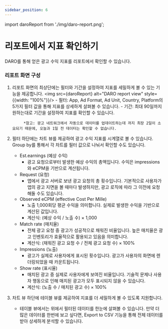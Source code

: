 ```yaml
---
sidebar_position: 6
---
```


import daroReport from './img/daro-report.png';

# 리포트에서 지표 확인하기

DARO를 통해 얻은 광고 수익 지표를 리포트에서 확인할 수 있습니다.

### 리포트 화면 구성

1. 리포트 화면의 최상단에는 필터와 기간을 설정하여 지표를 세밀하게 볼 수 있는 기능을 제공합니다.
    <img src={daroReport} alt="DARO report view" style={{width: "100%"}}/>
        - 필터: App, Ad Format, Ad Unit, Country, Platform의 5가지 필터 값을 통해 지표를 상세하게 살펴볼 수 있습니다.
        - 기간: 최대 90일까지 원하는대로 기간을 설정하여 지표를 확인할 수 있습니다.
            
            *참고: 광고 네트워크에서 자동으로 데이터를 업데이트하는데 까지 최장 2일이 소요되기 때문에, 오늘과 1일 전 데이터는 확인할 수 없습니다.
            
2. 필터 하단에는 차트 뷰를 제공하여 광고 수익 지표를 시계열로 볼 수 있습니다. Group by를 통해서 각 차트를 필터 값으로 나눠서 확인할 수도 있습니다.
    - Est.earnings (예상 수익)
        - 광고 요청으로부터 발생한 예상 수익의 총액입니다. 수익은 impressions와 eCPM을 기반으로 계산됩니다.
    - Request (요청)
        - 앱에서 광고 서버로 보낸 광고 요청의 총 횟수입니다. 기본적으로 사용자가 앱의 광고 지면을 볼 때마다 발생하지만, 광고 로직에 따라 그 이전에 요청해둘 수도 있습니다.
    - Observed eCPM (effective Cost Per Mille)
        - 노출 1,000회당 평균 수익을 의미합니다. 실제로 발생한 수익을 기반으로 계산된 값입니다.
        - 계산식: (예상 수익 / 노출 수) × 1,000
    - Match rate (매치율)
        - 전체 광고 요청 중 광고가 성공적으로 채워진 비율입니다. 높은 매치율은 광고 인벤토리가 효율적으로 활용되고 있음을 의미합니다.
        - 계산식: (채워진 광고 요청 수 / 전체 광고 요청 수) × 100%
    - Impressions (노출)
        - 광고가 실제로 사용자에게 표시된 횟수입니다. 광고가 사용자의 화면에 렌더링되었을 때 카운트됩니다.
    - Show rate (표시율)
        - 매치된 광고 중 실제로 사용자에게 보여진 비율입니다. 기술적 문제나 사용자 행동으로 인해 매치된 광고가 모두 표시되지 않을 수 있습니다.
        - 계산식: (노출 수 / 매치된 광고 수) × 100%
        
3. 차트 뷰 하단에 테이블 뷰를 제공하여 지표를 더 세밀하게 볼 수 있도록 지원합니다.
    - 테이블 뷰에서는 위에서 필터된 데이터를 한눈에 살펴볼 수 있습니다. 만약 더 많은 데이터를 한번에 보고 싶다면, Export to CSV 기능을 통해 전체 데이터를 받아 상세하게 분석할 수 있습니다.